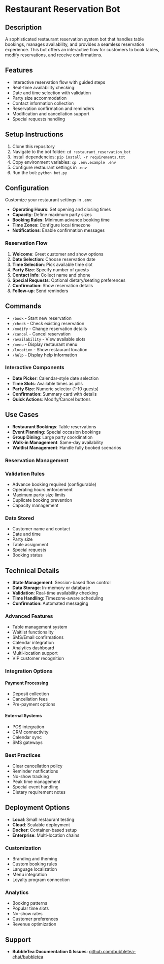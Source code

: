 # Restaurant Reservation Bot

## Description
A sophisticated restaurant reservation system bot that handles table bookings, manages availability, and provides a seamless reservation experience. This bot offers an interactive flow for customers to book tables, modify reservations, and receive confirmations.

## Features
- Interactive reservation flow with guided steps
- Real-time availability checking
- Date and time selection with validation
- Party size accommodation
- Contact information collection
- Reservation confirmation and reminders
- Modification and cancellation support
- Special requests handling

## Setup Instructions
1. Clone this repository
2. Navigate to the bot folder: `cd restaurant_reservation_bot`
3. Install dependencies: `pip install -r requirements.txt`
4. Copy environment variables: `cp .env.example .env`
5. Configure restaurant settings in `.env`
6. Run the bot: `python bot.py`

## Configuration
Customize your restaurant settings in `.env`:
- **Operating Hours**: Set opening and closing times
- **Capacity**: Define maximum party sizes
- **Booking Rules**: Minimum advance booking time
- **Time Zones**: Configure local timezone
- **Notifications**: Enable confirmation messages

### Reservation Flow
1. **Welcome**: Greet customer and show options
2. **Date Selection**: Choose reservation date
3. **Time Selection**: Pick available time slot
4. **Party Size**: Specify number of guests
5. **Contact Info**: Collect name and phone
6. **Special Requests**: Optional dietary/seating preferences
7. **Confirmation**: Show reservation details
8. **Follow-up**: Send reminders

## Commands
- `/book` - Start new reservation
- `/check` - Check existing reservation
- `/modify` - Change reservation details
- `/cancel` - Cancel reservation
- `/availability` - View available slots
- `/menu` - Display restaurant menu
- `/location` - Show restaurant location
- `/help` - Display help information

### Interactive Components
- **Date Picker**: Calendar-style date selection
- **Time Slots**: Available times as pills
- **Party Size**: Numeric selector (1-10 guests)
- **Confirmation**: Summary card with details
- **Quick Actions**: Modify/Cancel buttons

## Use Cases
- **Restaurant Bookings**: Table reservations
- **Event Planning**: Special occasion bookings
- **Group Dining**: Large party coordination
- **Walk-in Management**: Same-day availability
- **Waitlist Management**: Handle fully booked scenarios

### Reservation Management
### Validation Rules
- Advance booking required (configurable)
- Operating hours enforcement
- Maximum party size limits
- Duplicate booking prevention
- Capacity management

### Data Stored
- Customer name and contact
- Date and time
- Party size
- Table assignment
- Special requests
- Booking status

## Technical Details
- **State Management**: Session-based flow control
- **Data Storage**: In-memory or database
- **Validation**: Real-time availability checking
- **Time Handling**: Timezone-aware scheduling
- **Confirmation**: Automated messaging

### Advanced Features
- Table management system
- Waitlist functionality
- SMS/Email confirmations
- Calendar integration
- Analytics dashboard
- Multi-location support
- VIP customer recognition

### Integration Options
#### Payment Processing
- Deposit collection
- Cancellation fees
- Pre-payment options

#### External Systems
- POS integration
- CRM connectivity
- Calendar sync
- SMS gateways

### Best Practices
- Clear cancellation policy
- Reminder notifications
- No-show tracking
- Peak time management
- Special event handling
- Dietary requirement notes

## Deployment Options
- **Local**: Small restaurant testing
- **Cloud**: Scalable deployment
- **Docker**: Container-based setup
- **Enterprise**: Multi-location chains

### Customization
- Branding and theming
- Custom booking rules
- Language localization
- Menu integration
- Loyalty program connection

### Analytics
- Booking patterns
- Popular time slots
- No-show rates
- Customer preferences
- Revenue optimization

## Support
- **BubbleTea Documentation & Issues**: [github.com/bubbletea-chat/bubbletea](https://github.com/bubbletea-chat/bubbletea)